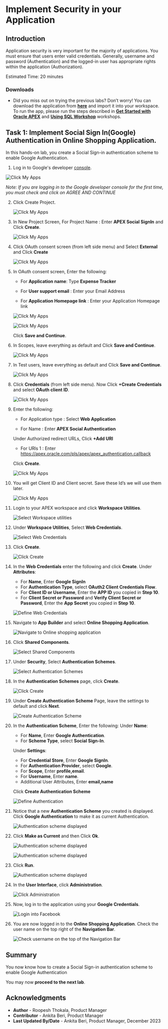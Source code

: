 # Implement Security in your Application

## Introduction

Application security is very important for the majority of applications. You must ensure that users enter valid credentials. Generally, username and password (Authentication) and the logged-in user has appropriate rights within the application (Authorization).


Estimated Time: 20 minutes

### Downloads

- Did you miss out on trying the previous labs? Don’t worry! You can download the application from **[here](files/online-shopping-cart-10.sql)** and import it into your workspace. To run the app, please run the steps described in **[Get Started with Oracle APEX](https://apexapps.oracle.com/pls/apex/r/dbpm/livelabs/run-workshop?p210_wid=3509)** and **[Using SQL Workshop](https://apexapps.oracle.com/pls/apex/r/dbpm/livelabs/run-workshop?p210_wid=3524)** workshops.

## Task 1: Implement Social Sign In(Google) Authentication in Online Shopping Application.

 In this hands-on lab, you create a Social Sign-in authentication scheme to enable Google Authentication.

 1. Log in to Google's developer [console](https://console.developers.google.com).

   ![Click My Apps](images/agree-continue.png " ")

   *Note: If you are logging in to the Google developer console for the first time, you must check and click on AGREE AND CONTINUE*

2. Click Create Project.

    ![Click My Apps](images/create-project1.png " ")

3. In New Project Screen, For Project Name : Enter **APEX Social SignIn** and Click **Create**.

    ![Click My Apps](images/new-project1.png " ")

4. Click OAuth consent screen (from left side menu) and Select **External** and Click **Create**

    ![Click My Apps](images/external.png " ")

5. In OAuth consent screen, Enter the following:

     - For **Application name**: Type **Expense Tracker**

     - For **User support email** : Enter your Email Address

     - For **Application Homepage link** : Enter your Application Homepage link

    ![Click My Apps](images/oauth-consent-screen.png " ")

    ![Click My Apps](images/oauth-consent-screen1.png " ")

   Click **Save and Continue**.

6. In Scopes, leave everything as default and Click **Save and Continue**.

    ![Click My Apps](images/scopes.png " ")

7. In Test users, leave everything as default and Click **Save and Continue**.

    ![Click My Apps](images/test-users.png " ")

8. Click **Credentials** (from left side menu). Now Click **+Create Credentials** and select **OAuth client ID**.

    ![Click My Apps](images/create-creds.png " ")

9. Enter the following:

     - For Application type : Select **Web Application**

     - For Name : Enter **APEX Social Authentication**

   Under Authorized redirect URLs, Click **+Add URl**

     - For URls 1 : Enter https://apex.oracle.com/pls/apex/apex_authentication.callback

     Click **Create**.

    ![Click My Apps](images/create-creds1.png " ")

10. You will get Client ID and Client secret. Save these Id’s we will use them later.

    ![Click My Apps](images/creds-created.png " ")

11. Login to your APEX workspace and click **Workspace Utilities**.

    ![Select Workspace utilities](images/select-workspace-utilities.png " ")

12. Under **Workspace Utilities**, Select **Web Credentials**.

    ![Select Web Credentials](images/select-web-credentials.png " ")

13. Click **Create**.

    ![Click Create](images/click-create.png " ")

14. In the **Web Credentials** enter the following and click **Create**.
    Under **Attributes**:
    - For **Name**, Enter **Google SignIn**
    - For **Authentication Type**, select **OAuth2 Client Credentials Flow**.
    - For **Client ID or Username**, Enter the **APP ID** you copied in **Step 10**.
    - For **Client Secret or Password** and **Verify Client Secret or Password**, Enter the **App Secret** you copied in **Step 10**.

    ![Define Web Credentials](images/create-web-cred1.png " ")

14. Navigate to **App Builder** and select **Online Shopping Application**.

    ![Navigate to Online shopping application](images/navigate-to-osa.png " ")

15. Click **Shared Components**.

    ![Select Shared Components](images/select-shared-components.png " ")

16. Under **Security**, Select **Authentication Schemes**.

    ![Select Authentication Schemes](images/select-authentication.png " ")

17. In the **Authentication Schemes** page, click **Create**.

    ![Click Create](images/click-create2.png " ")

18. Under **Create Authentication Scheme** Page, leave the settings to default and click **Next**.

    ![Create Authentication Scheme](images/create-auth1.png " ")

19. In the **Authentication Scheme**, Enter the following:
    Under **Name**:
    - For **Name**, Enter **Google Authentication**.
    - For **Scheme Type**, select **Social Sign-In**.  

    Under **Settings**:
    - For **Credential Store**, Enter **Google SignIn**.
    - For **Authentication Provider**, select **Google**.
    - For **Scope**, Enter **profile,email**.
    - For **Username**, Enter **name**.
    - Additional User Attributes, Enter **email,name**

    Click **Create Authentication Scheme**

    ![Define Authentication](images/create-auth2.png " ")

20. Notice that a new **Authentication Scheme** you created is displayed. Click **Google Authentication** to make it as current Authentication.

    ![Authentication scheme displayed](images/create-auth3.png " ")

21. Click **Make as Current** and then Click **Ok**.

    ![Authentication scheme displayed](images/create-auth4.png " ")

    ![Authentication scheme displayed](images/create-auth5.png " ")

22. Click **Run**.

    ![Authentication scheme displayed](images/click-run.png " ")

23. In the **User Interface**, click **Administration**.

    ![Click Administration](images/run-app2.png " ")

24. Now, log in to the application using your **Google Credentials**.

    ![Login into Facebook](images/google-login1.png " ")

25. You are now logged in to the **Online Shopping Application**. Check the user name on the top right of the **Navigation Bar**.  

    ![Check username on the top of the Navigation Bar](images/run-app3.png " ")


## Summary
You now know how to create a Social Sign-in authentication scheme to enable Google Authentication

You may now **proceed to the next lab**.

## Acknowledgments

- **Author** - Roopesh Thokala, Product Manager
- **Contributor** - Ankita Beri, Product Manager
- **Last Updated By/Date** - Ankita Beri, Product Manager, December 2023
